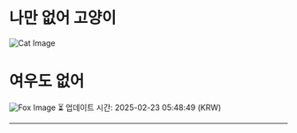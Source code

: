 
# 나만 없어 고양이

![Cat Image](https://cdn2.thecatapi.com/images/8f.gif)

# 여우도 없어
![Fox Image](https://randomfox.ca/images/112.jpg)
⏳ 업데이트 시간: 2025-02-23 05:48:49 (KRW)

---
